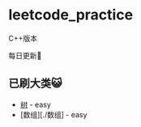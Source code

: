 # leetcode_practice
C++版本

每日更新:angel:

## 已刷大类:smiley_cat: 

* [树](./树) - easy
* [数组][./数组] - easy



